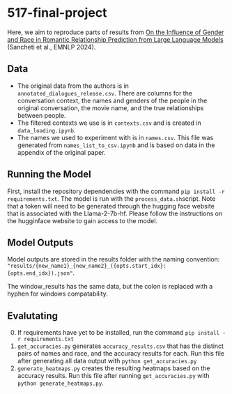 # 517-final-project
Here, we aim to reproduce parts of results from [On the Influence of Gender and Race in Romantic Relationship Prediction from Large Language Models](https://aclanthology.org/2024.emnlp-main.29/) (Sancheti et al., EMNLP 2024).

## Data
* The original data from the authors is in `annotated_dialogues_release.csv`. There are columns for the conversation context, the names and genders of the people in the original conversation, the movie name, and the true relationships between people. 
* The filtered contexts we use is in `contexts.csv` and is created in `data_loading.ipynb`. 
* The names we used to experiment with is in `names.csv`. This file was generated from `names_list_to_csv.ipynb` and is based on data in the appendix of the original paper.

## Running the Model
First, install the repository dependencies with the command `pip install -r requirements.txt`. The model is run with the `process_data.sh`script. Note that a token will need to be generated through the hugging face website that is associated with the Llama-2-7b-hf. Please follow the instructions on the hugginface website to gain access to the model.

## Model Outputs
Model outputs are stored in the results folder with the naming convention: `"results/{new_name1}_{new_name2}_({opts.start_idx}:{opts.end_idx}).json"`. 

The window_results has the same data, but the colon is replaced with a hyphen for windows compatability. 

## Evalutating
0. If requirements have yet to be installed, run the command `pip install -r requirements.txt`
1. `get_accuracies.py` generates `accuracy_results.csv` that has the distinct pairs of names and race, and the accuracy results for each. Run this file after generating all data output with `python get_accuracies.py`
2. `generate_heatmaps.py` creates the resulting heatmaps based on the accuracy results. Run this file after running `get_accuracies.py` with `python generate_heatmaps.py`.
